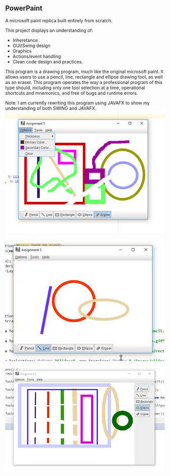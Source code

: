 ## PowerPaint

A microsoft paint replica built entirely from scratch.

This project displays an understanding of:
- Inheretance
- GUI/Swing design
- Graphics
- Actions/event handling
- Clean code design and practices.

This program is a drawing program, much like the original microsoft paint. It allows users to use a pencil, line, rectangle and ellipse drawing tool, as well as an eraser. This program operates the way a professional program of this type should, including only one tool selection at a time, operational shortcuts and mnemonics, and free of bugs and runtime errors. 

Note: I am currently rewriting this program using JAVAFX to show my understanding of both SWING and JAVAFX.
![Alt text](/powerpaint.png?raw=true "Optional Title")


![Alt text](/powerpaint2.gif?raw=true "Optional Title")

![Alt text](/powerpaint3.png?raw=true "Optional Title")
